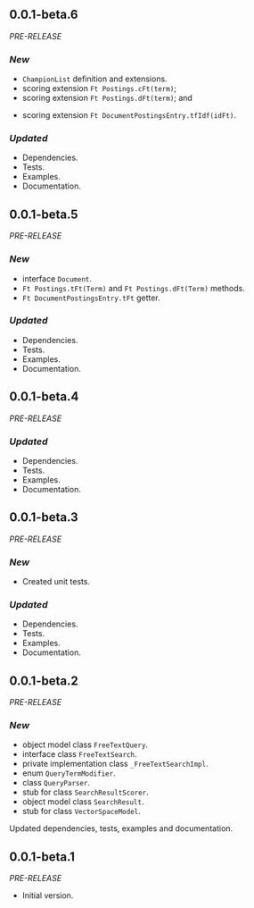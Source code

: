 <!-- 
BSD 3-Clause License
Copyright (c) 2022, GM Consult Pty Ltd
All rights reserved. 
-->

## 0.0.1-beta.6
*PRE-RELEASE*

### *New*
* `ChampionList` definition and extensions.
* scoring extension `Ft Postings.cFt(term)`;
* scoring extension `Ft Postings.dFt(term)`; and
- scoring extension `Ft DocumentPostingsEntry.tfIdf(idFt)`.

### *Updated*
* Dependencies.
* Tests.
* Examples.
* Documentation.  

## 0.0.1-beta.5
*PRE-RELEASE*

### *New*
* interface `Document`.
* `Ft Postings.tFt(Term)` and `Ft Postings.dFt(Term)` methods.
* `Ft DocumentPostingsEntry.tFt` getter.

### *Updated*
* Dependencies.
* Tests.
* Examples.
* Documentation.  

## 0.0.1-beta.4
*PRE-RELEASE*

### *Updated*
* Dependencies.
* Tests.
* Examples.
* Documentation.  


## 0.0.1-beta.3
*PRE-RELEASE*

### *New*
* Created unit tests.

### *Updated*
* Dependencies.
* Tests.
* Examples.
* Documentation.  

## 0.0.1-beta.2
*PRE-RELEASE*

### *New*
* object model class `FreeTextQuery`.
* interface class `FreeTextSearch`.
* private implementation class `_FreeTextSearchImpl`.
* enum `QueryTermModifier`.
* class `QueryParser`.
* stub for class `SearchResultScorer`.
* object model class `SearchResult`.
* stub for class `VectorSpaceModel`.

Updated dependencies, tests, examples and documentation.

## 0.0.1-beta.1
*PRE-RELEASE*

* Initial version.